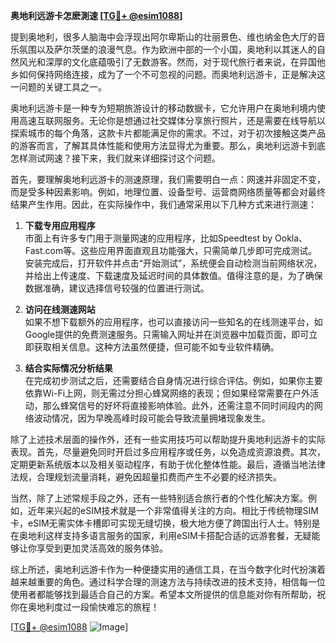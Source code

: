 **奥地利远游卡怎麽測速 [[TG💪+ @esim1088](https://t.me/s/esim1088)]**

提到奥地利，很多人脑海中会浮现出阿尔卑斯山的壮丽景色、维也纳金色大厅的音乐氛围以及萨尔茨堡的浪漫气息。作为欧洲中部的一个小国，奥地利以其迷人的自然风光和深厚的文化底蕴吸引了无数游客。然而，对于现代旅行者来说，在异国他乡如何保持网络连接，成为了一个不可忽视的问题。而奥地利远游卡，正是解决这一问题的关键工具之一。

奥地利远游卡是一种专为短期旅游设计的移动数据卡，它允许用户在奥地利境内使用高速互联网服务。无论你是想通过社交媒体分享旅行照片，还是需要在线导航以探索城市的每个角落，这款卡片都能满足你的需求。不过，对于初次接触这类产品的游客而言，了解其具体性能和使用方法显得尤为重要。那么，奥地利远游卡到底怎样测试网速？接下来，我们就来详细探讨这个问题。

首先，要理解奥地利远游卡的测速原理，我们需要明白一点：网速并非固定不变，而是受多种因素影响。例如，地理位置、设备型号、运营商网络质量等都会对最终结果产生作用。因此，在实际操作中，我们通常采用以下几种方式来进行测速：

1. **下载专用应用程序**  
   市面上有许多专门用于测量网速的应用程序，比如Speedtest by Ookla、Fast.com等。这些应用界面直观且功能强大，只需简单几步即可完成测试。安装完成后，打开软件并点击“开始测试”，系统便会自动检测当前网络状况，并给出上传速度、下载速度及延迟时间的具体数值。值得注意的是，为了确保数据准确，建议选择信号较强的位置进行测试。

2. **访问在线测速网站**  
   如果不想下载额外的应用程序，也可以直接访问一些知名的在线测速平台，如Google提供的免费测速服务。只需输入网址并在浏览器中加载页面，即可立即获取相关信息。这种方法虽然便捷，但可能不如专业软件精确。

3. **结合实际情况分析结果**  
   在完成初步测试之后，还需要结合自身情况进行综合评估。例如，如果你主要依靠Wi-Fi上网，则无需过分担心蜂窝网络的表现；但如果经常需要在户外活动，那么蜂窝信号的好坏将直接影响体验。此外，还需注意不同时间段内的网络波动情况，因为早晚高峰时段可能会导致流量拥堵现象发生。

除了上述技术层面的操作外，还有一些实用技巧可以帮助提升奥地利远游卡的实际表现。首先，尽量避免同时开启过多应用程序或任务，以免造成资源浪费。其次，定期更新系统版本以及相关驱动程序，有助于优化整体性能。最后，遵循当地法律法规，合理规划流量消耗，避免因超量扣费而产生不必要的经济损失。

当然，除了上述常规手段之外，还有一些特别适合旅行者的个性化解决方案。例如，近年来兴起的eSIM技术就是一个非常值得关注的方向。相比于传统物理SIM卡，eSIM无需实体卡槽即可实现无缝切换，极大地方便了跨国出行人士。特别是在奥地利这样支持多语言服务的国家，利用eSIM卡搭配合适的远游套餐，无疑能够让你享受到更加灵活高效的服务体验。

综上所述，奥地利远游卡作为一种便捷实用的通信工具，在当今数字化时代扮演着越来越重要的角色。通过科学合理的测速方法与持续改进的技术支持，相信每一位使用者都能够找到最适合自己的方案。希望本文所提供的信息能对你有所帮助，祝你在奥地利度过一段愉快难忘的旅程！

[[TG💪+ @esim1088](https://t.me/s/esim1088) ![Image](https://i.postimg.cc/4NQfJmqS/Snipaste-2025-05-13-00-14-12.png)]